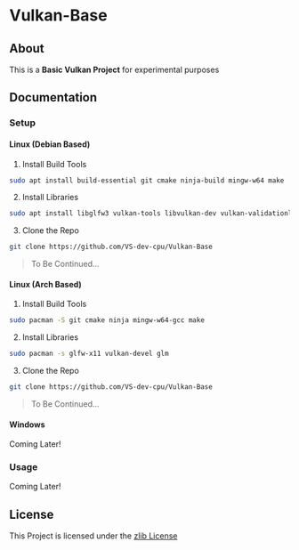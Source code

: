 # Vulkan-Base

## About

This is a **Basic Vulkan Project** for experimental purposes

## Documentation

### Setup

#### Linux (Debian Based)

1. Install Build Tools
```bash
sudo apt install build-essential git cmake ninja-build mingw-w64 make
```

2. Install Libraries
```bash
sudo apt install libglfw3 vulkan-tools libvulkan-dev vulkan-validationlayers-dev spirv-tools libglm-dev
```

3. Clone the Repo
```bash
git clone https://github.com/VS-dev-cpu/Vulkan-Base
```

> To Be Continued...

#### Linux (Arch Based)

1. Install Build Tools
```bash
sudo pacman -S git cmake ninja mingw-w64-gcc make
```

2. Install Libraries
```bash
sudo pacman -s glfw-x11 vulkan-devel glm
```

3. Clone the Repo
```bash
git clone https://github.com/VS-dev-cpu/Vulkan-Base
```

> To Be Continued...

#### Windows

Coming Later!

### Usage

Coming Later!

## License

This Project is licensed under the [zlib License](https://opensource.org/license/zlib-license-php/)

